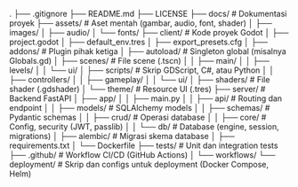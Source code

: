 .
├── .gitignore
├── README.md
├── LICENSE
├── docs/                  # Dokumentasi proyek
├── assets/                # Aset mentah (gambar, audio, font, shader)
│   ├── images/
│   ├── audio/
│   └── fonts/
├── client/                # Kode proyek Godot
│   ├── project.godot
│   ├── default_env.tres
│   ├── export_presets.cfg
│   ├── addons/            # Plugin pihak ketiga
│   ├── autoload/          # Singleton global (misalnya Globals.gd)
│   ├── scenes/            # File scene (.tscn)
│   │   ├── main/
│   │   ├── levels/
│   │   └── ui/
│   ├── scripts/           # Skrip GDScript, C#, atau Python
│   │   ├── controllers/
│   │   ├── gameplay/
│   │   └── ui/
│   ├── shaders/           # File shader (.gdshader)
│   └── theme/             # Resource UI (.tres)
├── server/                # Backend FastAPI
│   ├── app/
│   │   ├── main.py
│   │   ├── api/           # Routing dan endpoint
│   │   ├── models/        # SQLAlchemy models
│   │   ├── schemas/       # Pydantic schemas
│   │   ├── crud/          # Operasi database
│   │   ├── core/          # Config, security (JWT, passlib)
│   │   └── db/            # Database (engine, session, migrations)
│   ├── alembic/           # Migrasi skema database
│   ├── requirements.txt
│   └── Dockerfile
├── tests/                 # Unit dan integration tests
├── .github/               # Workflow CI/CD (GitHub Actions)
│   └── workflows/
└── deployment/            # Skrip dan configs untuk deployment (Docker Compose, Helm)
